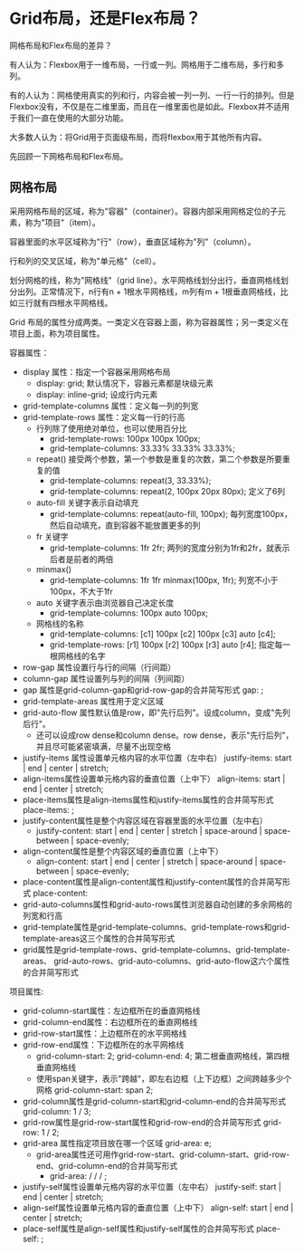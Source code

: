 # Grid布局，还是Flex布局？

网格布局和Flex布局的差异？

有人认为：Flexbox用于一维布局，一行或一列。网格用于二维布局，多行和多列。

有的人认为：网格使用真实的列和行，内容会被一列一列、一行一行的排列。但是Flexbox没有，不仅是在二维里面，而且在一维里面也是如此。Flexbox并不适用于我们一直在使用的大部分功能。

大多数人认为：将Grid用于页面级布局，而将flexbox用于其他所有内容。

先回顾一下网格布局和Flex布局。

## 网格布局

采用网格布局的区域，称为"容器"（container）。容器内部采用网格定位的子元素，称为"项目"（item）。

容器里面的水平区域称为"行"（row），垂直区域称为"列"（column）。

行和列的交叉区域，称为"单元格"（cell）。

划分网格的线，称为"网格线"（grid line）。水平网格线划分出行，垂直网格线划分出列。正常情况下，n行有n + 1根水平网格线，m列有m + 1根垂直网格线，比如三行就有四根水平网格线。

Grid 布局的属性分成两类。一类定义在容器上面，称为容器属性；另一类定义在项目上面，称为项目属性。

容器属性：

- display 属性：指定一个容器采用网格布局
	- display: grid;  默认情况下，容器元素都是块级元素
	- display: inline-grid;  设成行内元素
- grid-template-columns 属性：定义每一列的列宽
- grid-template-rows 属性：定义每一行的行高
	- 行列除了使用绝对单位，也可以使用百分比
		- grid-template-rows: 100px 100px 100px;
		- grid-template-columns: 33.33% 33.33% 33.33%;
	- repeat() 接受两个参数，第一个参数是重复的次数，第二个参数是所要重复的值
		- grid-template-columns: repeat(3, 33.33%);
		- grid-template-columns: repeat(2, 100px 20px 80px);  定义了6列
	- auto-fill 关键字表示自动填充
		- grid-template-columns: repeat(auto-fill, 100px); 每列宽度100px，然后自动填充，直到容器不能放置更多的列
	- fr 关键字
		- grid-template-columns: 1fr 2fr; 两列的宽度分别为1fr和2fr，就表示后者是前者的两倍
	- minmax()
		- grid-template-columns: 1fr 1fr minmax(100px, 1fr);  列宽不小于100px，不大于1fr
	- auto 关键字表示由浏览器自己决定长度
		- grid-template-columns: 100px auto 100px;
	- 网格线的名称
		- grid-template-columns: [c1] 100px [c2] 100px [c3] auto [c4]; 
		- grid-template-rows: [r1] 100px [r2] 100px [r3] auto [r4]; 指定每一根网格线的名字
- row-gap 属性设置行与行的间隔（行间距）
- column-gap 属性设置列与列的间隔（列间距）
- gap 属性是grid-column-gap和grid-row-gap的合并简写形式  gap: <row-gap> <column-gap>;
- grid-template-areas 属性用于定义区域
- grid-auto-flow 属性默认值是row，即"先行后列"。设成column，变成"先列后行"。
	- 还可以设成row dense和column dense。row dense，表示"先行后列"，并且尽可能紧密填满，尽量不出现空格
- justify-items 属性设置单元格内容的水平位置（左中右）  justify-items: start | end | center | stretch;
- align-items属性设置单元格内容的垂直位置（上中下）  align-items: start | end | center | stretch;
- place-items属性是align-items属性和justify-items属性的合并简写形式  place-items: <align-items> <justify-items>;
- justify-content属性是整个内容区域在容器里面的水平位置（左中右）
	- justify-content: start | end | center | stretch | space-around | space-between | space-evenly;
- align-content属性是整个内容区域的垂直位置（上中下）
	-  align-content: start | end | center | stretch | space-around | space-between | space-evenly;  
- place-content属性是align-content属性和justify-content属性的合并简写形式  place-content: <align-content> <justify-content>
- grid-auto-columns属性和grid-auto-rows属性浏览器自动创建的多余网格的列宽和行高
- grid-template属性是grid-template-columns、grid-template-rows和grid-template-areas这三个属性的合并简写形式
- grid属性是grid-template-rows、grid-template-columns、grid-template-areas、 grid-auto-rows、grid-auto-columns、grid-auto-flow这六个属性的合并简写形式

项目属性:

- grid-column-start属性：左边框所在的垂直网格线
- grid-column-end属性：右边框所在的垂直网格线
- grid-row-start属性：上边框所在的水平网格线
- grid-row-end属性：下边框所在的水平网格线
	- grid-column-start: 2; grid-column-end: 4;  第二根垂直网格线，第四根垂直网格线
	- 使用span关键字，表示"跨越"，即左右边框（上下边框）之间跨越多少个网格  grid-column-start: span 2;
- grid-column属性是grid-column-start和grid-column-end的合并简写形式  grid-column: 1 / 3;
- grid-row属性是grid-row-start属性和grid-row-end的合并简写形式  grid-row: 1 / 2;
- grid-area 属性指定项目放在哪一个区域   grid-area: e;
	- grid-area属性还可用作grid-row-start、grid-column-start、grid-row-end、grid-column-end的合并简写形式  
		- grid-area: <row-start> / <column-start> / <row-end> / <column-end>;
- justify-self属性设置单元格内容的水平位置（左中右） justify-self: start | end | center | stretch;
- align-self属性设置单元格内容的垂直位置（上中下） align-self: start | end | center | stretch;
- place-self属性是align-self属性和justify-self属性的合并简写形式  place-self: <align-self> <justify-self>;